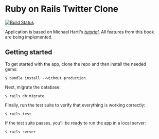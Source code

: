# Ruby on Rails Twitter Clone
[![Build Status](https://travis-ci.org/s-gubernator/twitter_clone.svg?branch=master)](https://travis-ci.org/s-gubernator/twitter_clone)

Application is based on Michael Hartl's [*tutorial*](http://www.railstutorial.org/). All features from this book are being implemented.

## Getting started
To get started with the app, clone the repo and then install the needed gems:
```
$ bundle install --without production
```

Next, migrate the database:
```
$ rails db:migrate
```

Finally, run the test suite to verify that everything is working correctly:
```
$ rails test
```

If the test suite passes, you'll be ready to run the app in a local server:
```
$ rails server
```